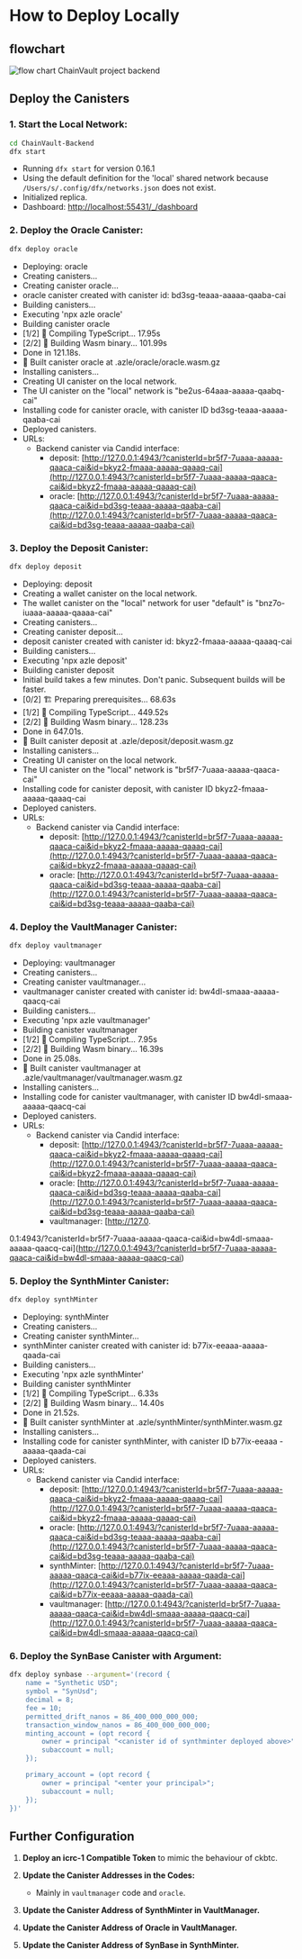 # How to Deploy Locally
## flowchart 
![flow chart ChainVault project backend](https://github.com/samarabdelhameed/pics/blob/main/Cn9o7JujtF.png)


## Deploy the Canisters

### 1. Start the Local Network:
```sh
cd ChainVault-Backend
dfx start
```
- Running `dfx start` for version 0.16.1
- Using the default definition for the 'local' shared network because `/Users/s/.config/dfx/networks.json` does not exist.
- Initialized replica.
- Dashboard: [http://localhost:55431/_/dashboard](http://localhost:55431/_/dashboard)

### 2. Deploy the Oracle Canister:
```sh
dfx deploy oracle
```
- Deploying: oracle
- Creating canisters...
- Creating canister oracle...
- oracle canister created with canister id: bd3sg-teaaa-aaaaa-qaaba-cai
- Building canisters...
- Executing 'npx azle oracle'
- Building canister oracle
- [1/2] 🔨 Compiling TypeScript... 17.95s
- [2/2] 🚧 Building Wasm binary... 101.99s
- Done in 121.18s.
- 🎉 Built canister oracle at .azle/oracle/oracle.wasm.gz
- Installing canisters...
- Creating UI canister on the local network.
- The UI canister on the "local" network is "be2us-64aaa-aaaaa-qaabq-cai"
- Installing code for canister oracle, with canister ID bd3sg-teaaa-aaaaa-qaaba-cai
- Deployed canisters.
- URLs:
  - Backend canister via Candid interface:
    - deposit: [http://127.0.0.1:4943/?canisterId=br5f7-7uaaa-aaaaa-qaaca-cai&id=bkyz2-fmaaa-aaaaa-qaaaq-cai](http://127.0.0.1:4943/?canisterId=br5f7-7uaaa-aaaaa-qaaca-cai&id=bkyz2-fmaaa-aaaaa-qaaaq-cai)
    - oracle: [http://127.0.0.1:4943/?canisterId=br5f7-7uaaa-aaaaa-qaaca-cai&id=bd3sg-teaaa-aaaaa-qaaba-cai](http://127.0.0.1:4943/?canisterId=br5f7-7uaaa-aaaaa-qaaca-cai&id=bd3sg-teaaa-aaaaa-qaaba-cai)

### 3. Deploy the Deposit Canister:
```sh
dfx deploy deposit
```
- Deploying: deposit
- Creating a wallet canister on the local network.
- The wallet canister on the "local" network for user "default" is "bnz7o-iuaaa-aaaaa-qaaaa-cai"
- Creating canisters...
- Creating canister deposit...
- deposit canister created with canister id: bkyz2-fmaaa-aaaaa-qaaaq-cai
- Building canisters...
- Executing 'npx azle deposit'
- Building canister deposit
- Initial build takes a few minutes. Don't panic. Subsequent builds will be faster.
- [0/2] 🏗️  Preparing prerequisites... 68.63s
- [1/2] 🔨 Compiling TypeScript... 449.52s
- [2/2] 🚧 Building Wasm binary... 128.23s
- Done in 647.01s.
- 🎉 Built canister deposit at .azle/deposit/deposit.wasm.gz
- Installing canisters...
- Creating UI canister on the local network.
- The UI canister on the "local" network is "br5f7-7uaaa-aaaaa-qaaca-cai"
- Installing code for canister deposit, with canister ID bkyz2-fmaaa-aaaaa-qaaaq-cai
- Deployed canisters.
- URLs:
  - Backend canister via Candid interface:
    - deposit: [http://127.0.0.1:4943/?canisterId=br5f7-7uaaa-aaaaa-qaaca-cai&id=bkyz2-fmaaa-aaaaa-qaaaq-cai](http://127.0.0.1:4943/?canisterId=br5f7-7uaaa-aaaaa-qaaca-cai&id=bkyz2-fmaaa-aaaaa-qaaaq-cai)
    - oracle: [http://127.0.0.1:4943/?canisterId=br5f7-7uaaa-aaaaa-qaaca-cai&id=bd3sg-teaaa-aaaaa-qaaba-cai](http://127.0.0.1:4943/?canisterId=br5f7-7uaaa-aaaaa-qaaca-cai&id=bd3sg-teaaa-aaaaa-qaaba-cai)

### 4. Deploy the VaultManager Canister:
```sh
dfx deploy vaultmanager
```
- Deploying: vaultmanager
- Creating canisters...
- Creating canister vaultmanager...
- vaultmanager canister created with canister id: bw4dl-smaaa-aaaaa-qaacq-cai
- Building canisters...
- Executing 'npx azle vaultmanager'
- Building canister vaultmanager
- [1/2] 🔨 Compiling TypeScript... 7.95s
- [2/2] 🚧 Building Wasm binary... 16.39s
- Done in 25.08s.
- 🎉 Built canister vaultmanager at .azle/vaultmanager/vaultmanager.wasm.gz
- Installing canisters...
- Installing code for canister vaultmanager, with canister ID bw4dl-smaaa-aaaaa-qaacq-cai
- Deployed canisters.
- URLs:
  - Backend canister via Candid interface:
    - deposit: [http://127.0.0.1:4943/?canisterId=br5f7-7uaaa-aaaaa-qaaca-cai&id=bkyz2-fmaaa-aaaaa-qaaaq-cai](http://127.0.0.1:4943/?canisterId=br5f7-7uaaa-aaaaa-qaaca-cai&id=bkyz2-fmaaa-aaaaa-qaaaq-cai)
    - oracle: [http://127.0.0.1:4943/?canisterId=br5f7-7uaaa-aaaaa-qaaca-cai&id=bd3sg-teaaa-aaaaa-qaaba-cai](http://127.0.0.1:4943/?canisterId=br5f7-7uaaa-aaaaa-qaaca-cai&id=bd3sg-teaaa-aaaaa-qaaba-cai)
    - vaultmanager: [http://127.0.

0.1:4943/?canisterId=br5f7-7uaaa-aaaaa-qaaca-cai&id=bw4dl-smaaa-aaaaa-qaacq-cai](http://127.0.0.1:4943/?canisterId=br5f7-7uaaa-aaaaa-qaaca-cai&id=bw4dl-smaaa-aaaaa-qaacq-cai)

### 5. Deploy the SynthMinter Canister:
```sh
dfx deploy synthMinter
```
- Deploying: synthMinter
- Creating canisters...
- Creating canister synthMinter...
- synthMinter canister created with canister id: b77ix-eeaaa-aaaaa-qaada-cai
- Building canisters...
- Executing 'npx azle synthMinter'
- Building canister synthMinter
- [1/2] 🔨 Compiling TypeScript... 6.33s
- [2/2] 🚧 Building Wasm binary... 14.40s
- Done in 21.52s.
- 🎉 Built canister synthMinter at .azle/synthMinter/synthMinter.wasm.gz
- Installing canisters...
- Installing code for canister synthMinter, with canister ID b77ix-eeaaa
-aaaaa-qaada-cai
- Deployed canisters.
- URLs:
  - Backend canister via Candid interface:
    - deposit: [http://127.0.0.1:4943/?canisterId=br5f7-7uaaa-aaaaa-qaaca-cai&id=bkyz2-fmaaa-aaaaa-qaaaq-cai](http://127.0.0.1:4943/?canisterId=br5f7-7uaaa-aaaaa-qaaca-cai&id=bkyz2-fmaaa-aaaaa-qaaaq-cai)
    - oracle: [http://127.0.0.1:4943/?canisterId=br5f7-7uaaa-aaaaa-qaaca-cai&id=bd3sg-teaaa-aaaaa-qaaba-cai](http://127.0.0.1:4943/?canisterId=br5f7-7uaaa-aaaaa-qaaca-cai&id=bd3sg-teaaa-aaaaa-qaaba-cai)
    - synthMinter: [http://127.0.0.1:4943/?canisterId=br5f7-7uaaa-aaaaa-qaaca-cai&id=b77ix-eeaaa-aaaaa-qaada-cai](http://127.0.0.1:4943/?canisterId=br5f7-7uaaa-aaaaa-qaaca-cai&id=b77ix-eeaaa-aaaaa-qaada-cai)
    - vaultmanager: [http://127.0.0.1:4943/?canisterId=br5f7-7uaaa-aaaaa-qaaca-cai&id=bw4dl-smaaa-aaaaa-qaacq-cai](http://127.0.0.1:4943/?canisterId=br5f7-7uaaa-aaaaa-qaaca-cai&id=bw4dl-smaaa-aaaaa-qaacq-cai)

### 6. Deploy the SynBase Canister with Argument:
```sh
dfx deploy synbase --argument='(record {
    name = "Synthetic USD";                         
    symbol = "SynUsd";                           
    decimal = 8;                                           
    fee = 10;
    permitted_drift_nanos = 86_400_000_000_000;
    transaction_window_nanos = 86_400_000_000_000;                                                                                   
    minting_account = (opt record {
        owner = principal "<canister id of synthminter deployed above>";
        subaccount = null;
    });

    primary_account = (opt record {
        owner = principal "<enter your principal>";
        subaccount = null;
    });
})'
```

## Further Configuration

1. **Deploy an icrc-1 Compatible Token** to mimic the behaviour of ckbtc.

2. **Update the Canister Addresses in the Codes:**
   - Mainly in `vaultmanager` code and `oracle`.

3. **Update the Canister Address of SynthMinter in VaultManager.**

4. **Update the Canister Address of Oracle in VaultManager.**

5. **Update the Canister Address of SynBase in SynthMinter.**
```